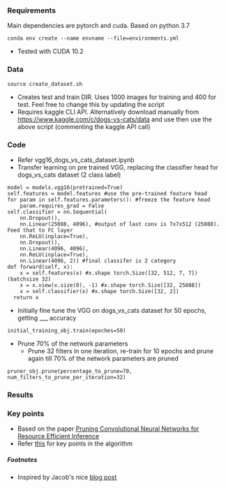 ### Requirements
Main dependencies are pytorch and cuda. Based on python 3.7

```conda env create --name envname --file=environments.yml```
* Tested with CUDA 10.2

### Data

```source create_dataset.sh```

* Creates test and train DIR. Uses 1000 images for training and 400 for test. Feel free to change this by updating the script
* Requires kaggle CLI API. Alternatively download manually from https://www.kaggle.com/c/dogs-vs-cats/data and use then use the above script (commenting the kaggle API call)

### Code
* Refer vgg16_dogs_vs_cats_dataset.ipynb
* Transfer learning on pre trained VGG, replacing the classifier head for dogs_vs_cats dataset (2 class label)
```
model = models.vgg16(pretrained=True)
self.features = model.features #use the pre-trained feature head
for param in self.features.parameters(): #freeze the feature head
    param.requires_grad = False
self.classifier = nn.Sequential(
    nn.Dropout(),
    nn.Linear(25088, 4096), #output of last conv is 7x7x512 (25088). Feed that to FC layer
    nn.ReLU(inplace=True),
    nn.Dropout(),
    nn.Linear(4096, 4096),
    nn.ReLU(inplace=True),
    nn.Linear(4096, 2)) #final classifer is 2 category
def forward(self, x):
    x = self.features(x) #x.shape torch.Size([32, 512, 7, 7]) (batchsize 32)
    x = x.view(x.size(0), -1) #x.shape torch.Size([32, 25088])
    x = self.classifier(x) #x.shape torch.Size([32, 2])
  return x
```
* Initially fine tune the VGG on dogs_vs_cats dataset for 50 epochs, getting ___ accuracy
```
initial_training_obj.train(epoches=50)
```
* Prune 70% of the network parameters
  * Prune 32 filters in one iteration, re-train for 10 epochs and prune again till 70% of the network parameters are pruned
```
pruner_obj.prune(percentage_to_prune=70, num_filters_to_prune_per_iteration=32)
```


### Results

### Key points
*  Based on the paper [Pruning Convolutional Neural Networks for Resource Efficient Inference
](https://arxiv.org/abs/1611.06440)
* Refer [this](https://github.com/rohinarora/Deep-Learning-Papers/blob/master/main/pcnnfrefi.md) for key points in the algorithm 

##### Footnotes
* Inspired by Jacob's nice [blog post](https://jacobgil.github.io/deeplearning/pruning-deep-learning)
